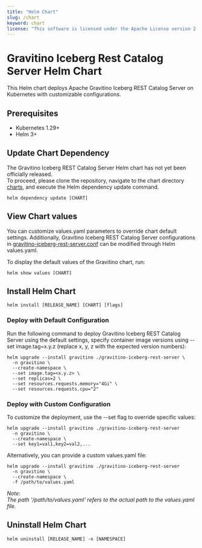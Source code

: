 ```yaml
---
title: "Helm Chart"
slug: /chart
keyword: chart
license: "This software is licensed under the Apache License version 2."
---
```


# Gravitino Iceberg Rest Catalog Server Helm Chart

This Helm chart deploys Apache Gravitino Iceberg REST Catalog Server on Kubernetes with customizable configurations.

## Prerequisites

- Kubernetes 1.29+
- Helm 3+

## Update Chart Dependency

The Gravitino Iceberg REST Catalog Server Helm chart has not yet been officially released.   
To proceed, please clone the repository, navigate to the chart directory [charts](../dev/charts), and execute the Helm dependency update command.

```console
helm dependency update [CHART]
```

## View Chart values

You can customize values.yaml parameters to override chart default settings. Additionally, Gravitino Iceberg REST Catalog Server configurations in [gravitino-iceberg-rest-server.conf](../dev/charts/gravitino-iceberg-rest-server/resources/gravitino-iceberg-rest-server.conf) can be modified through Helm values.yaml.

To display the default values of the Gravitino chart, run:

```console
helm show values [CHART]
```

## Install Helm Chart

```console
helm install [RELEASE_NAME] [CHART] [flags]
```

### Deploy with Default Configuration

Run the following command to deploy Gravitino Iceberg REST Catalog Server using the default settings, specify container image versions using --set image.tag=x.y.z (replace x, y, z with the expected version numbers):

```console
helm upgrade --install gravitino ./gravitino-iceberg-rest-server \
  -n gravitino \
  --create-namespace \
  --set image.tag=<x.y.z> \
  --set replicas=2 \
  --set resources.requests.memory="4Gi" \
  --set resources.requests.cpu="2"
```

### Deploy with Custom Configuration

To customize the deployment, use the --set flag to override specific values:

```console
helm upgrade --install gravitino ./gravitino-iceberg-rest-server 
  -n gravitino \
  --create-namespace \
  --set key1=val1,key2=val2,...
```
Alternatively, you can provide a custom values.yaml file:

```console
helm upgrade --install gravitino ./gravitino-iceberg-rest-server 
  -n gravitino \
  --create-namespace \
  -f /path/to/values.yaml
```
_Note: \
The path '/path/to/values.yaml' refers to the actual path to the values.yaml file._

## Uninstall Helm Chart

```console
helm uninstall [RELEASE_NAME] -n [NAMESPACE]
```